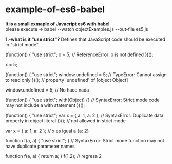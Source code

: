 # example-of-es6-babel

**It is a small exmaple of Javacript es6 with babel**  
please execute => babel --watch objectExamples.js --out-file es5.js

**1.-what is it "use strict"?**
 Defines that JavaScript code should be executed in "strict mode".

(function() {
  "use strict";
  x = 5; // ReferenceError: x is not defined
})(); 

x = 5; 

(function() {
  "use strict";
  window.undefined = 5; // TypeError: Cannot assign to read only
})();                   // property 'undefined' of [object Object]

window.undefined = 5; // No hace nada


(function() {
  "use strict";
  with(Object) {} // SyntaxError: Strict mode code may not include a with statement
})();

(function() {
  "use strict";
  var x = {
    a: 1,
    a: 2
  };  // SyntaxError: Duplicate data property in object literal 
})(); // not allowed in strict mode

var x = {
  a: 1,
  a: 2
}; // x es igual a {a: 2} 

function f(a, a) {
  "use strict";
} // SyntaxError: Strict mode function may not have duplicate parameter names

function f(a, a) {
  return a;
}
f(1,2); // regresa 2